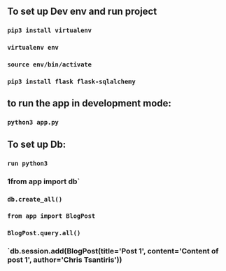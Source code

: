 ## To set up Dev env and run project
### `pip3 install virtualenv` 
### `virtualenv env`
### `source env/bin/activate`
### `pip3 install flask flask-sqlalchemy`

## to run the app in development mode:
### `python3 app.py`

## To set up Db: 
### `run python3`
### 1from app import db`
### `db.create_all()`
### `from app import BlogPost`
### `BlogPost.query.all()`
### `db.session.add(BlogPost(title='Post 1', content='Content of post 1', author='Chris Tsantiris'))
